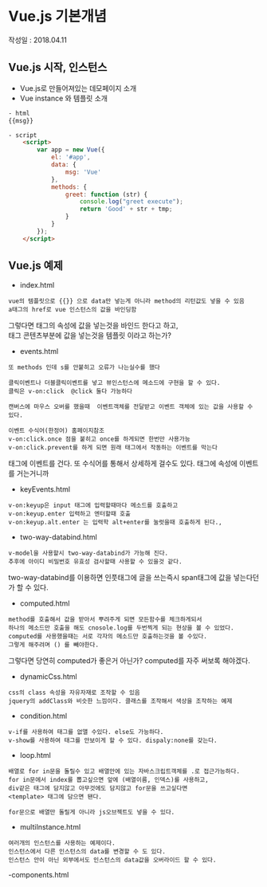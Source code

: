 # Vue.js 기본개념
 작성일 : 2018.04.11

## Vue.js 시작, 인스턴스
- Vue.js로 만들어져있는 데모페이지 소개
- Vue instance 와 템플릿 소개
```html
- html
{{msg}}

- script
    <script> 
        var app = new Vue({
            el: '#app',            
            data: {
                msg: 'Vue'
            },
            methods: {
                greet: function (str) {
                    console.log("greet execute");                    
                    return 'Good' + str + tmp;
                }
            }
        });
    </script>
```

 ## Vue.js 예제
- index.html 
```
vue의 템플릿으로 {{}} 으로 data만 넣는게 아니라 method의 리턴값도 넣을 수 있음
a태그의 href로 vue 인스턴스의 값을 바인딩함  
```
그렇다면 태그의 속성에 값을 넣는것을 바인드 한다고 하고,<br>
태그 콘텐츠부분에 값을 넣는것을 템플릿 이라고 하는가?

- events.html
```
또 methods 인데 s를 안붙히고 오류가 나는실수를 했다

클릭이벤트나 더블클릭이벤트를 넣고 뷰인스턴스에 메소드에 구현을 할 수 있다.
클릭은 v-on:click  @click 둘다 가능하다

캔버스에 마우스 오버를 했을때  이벤트객체를 전달받고 이벤트 객체에 있는 값을 사용할 수 있다.

이벤트 수식어(한정어) 홈페이지참조
v-on:click.once 점을 붙히고 once를 하게되면 한번만 사용가능
v-on:click.prevent를 하게 되면 원래 태그에서 작동하는 이벤트를 막는다
```
태그에 이벤트를 건다. 또 수식어를 통해서 상세하게 걸수도 있다.
태그에 속성에 이벤트를 거는거니까 

- keyEvents.html
```
v-on:keyup은 input 태그에 입력할때마다 메소드를 호출하고
v-on:keyup.enter 입력하고 엔터할때 호출
v-on:keyup.alt.enter 는 입력학 alt+enter를 눌럿을때 호출하게 된다.,
```
- two-way-databind.html
```
v-model을 사용할시 two-way-databind가 가능해 진다.
추후에 아이디 비밀번호 유효성 검사할때 사용할 수 있을것 같다.
```
two-way-databind를 이용하면 인풋태그에 글을 쓰는즉시 span태그에 값을 넣는다던가 할 수 있다.
- computed.html
```
method를 호출해서 값을 받아서 뿌려주게 되면 모든함수를 체크하게되서
하나의 메소드만 호출을 해도 cnosole.log를 두번찍게 되는 현상을 볼 수 있었다.
computed를 사용했을때는 서로 각자의 메소드만 호출하는것을 볼 수있다.
그렇게 해주려며 () 를 빼야한다.
```
그렇다면 당연히 computed가 좋은거 아닌가? computed를 자주 써보록 해야겠다.
- dynamicCss.html
```
css의 class 속성을 자유자재로 조작할 수 있음
jquery의 addClass와 비슷한 느낌이다. 클래스를 조작해서 색상을 조작하는 예제
```
- condition.html
```
v-if를 사용하여 태그를 없앨 수있다. else도 가능하다.
v-show를 사용하여 태그를 안보이게 할 수 있다. dispaly:none를 갖는다.
```
- loop.html
```
배열로 for in문을 돌릴수 있고 배열안에 있는 자바스크립트객체를 .로 접근가능하다.
for in문에서 index를 뽑고싶으면 앞에 (배열이름, 인덱스)를 사용하고,
div같은 태그에 담지않고 아무것에도 담지않고 for문을 쓰고싶다면
<template> 태그에 담으면 됀다.

for문으로 배열만 돌릴게 아니라 js오브젝트도 넣을 수 있다.
```
- multiInstance.html
```
여러개의 인스턴스를 사용하는 예제이다.
인스턴스에서 다른 인스턴스의 data를 변경할 수 도 있다.
인스턴스 안이 아닌 외부에서도 인스턴스의 data값을 오버라이드 할 수 있다.
```
-components.html
```

```